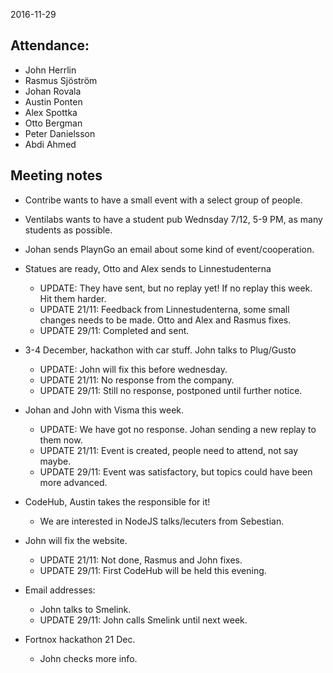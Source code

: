 2016-11-29

## Attendance:

* John Herrlin
* Rasmus Sjöström
* Johan Rovala
* Austin Ponten
* Alex Spottka
* Otto Bergman
* Peter Danielsson
* Abdi Ahmed

## Meeting notes

* Contribe wants to have a small event with a select group of people.

* Ventilabs wants to have a student pub Wednsday 7/12, 5-9 PM, as many students as possible.

* Johan sends PlaynGo an email about some kind of event/cooperation.

* Statues are ready, Otto and Alex sends to Linnestudenterna
  * UPDATE: They have sent, but no replay yet! If no replay this week. Hit them harder.
  * UPDATE 21/11: Feedback from Linnestudenterna, some small changes needs to be made. Otto and Alex and Rasmus fixes.
  * UPDATE 29/11: Completed and sent.
  
* 3-4 December, hackathon with car stuff. John talks to Plug/Gusto
  * UPDATE: John will fix this before wednesday.
  * UPDATE 21/11: No response from the company.
  * UPDATE 29/11: Still no response, postponed until further notice.

* Johan and John with Visma this week.
  * UPDATE: We have got no response. Johan sending a new replay to them now.
  * UPDATE 21/11: Event is created, people need to attend, not say maybe.
  * UPDATE 29/11: Event was satisfactory, but topics could have been more advanced.
  
* CodeHub, Austin takes the responsible for it!
  * We are interested in NodeJS talks/lecuters from Sebestian.

* John will fix the website.
  * UPDATE 21/11: Not done, Rasmus and John fixes.
  * UPDATE 29/11: First CodeHub will be held this evening.
  
* Email addresses:
  * John talks to Smelink.
  * UPDATE 29/11: John calls Smelink until next week.

* Fortnox hackathon 21 Dec.
  * John checks more info.
